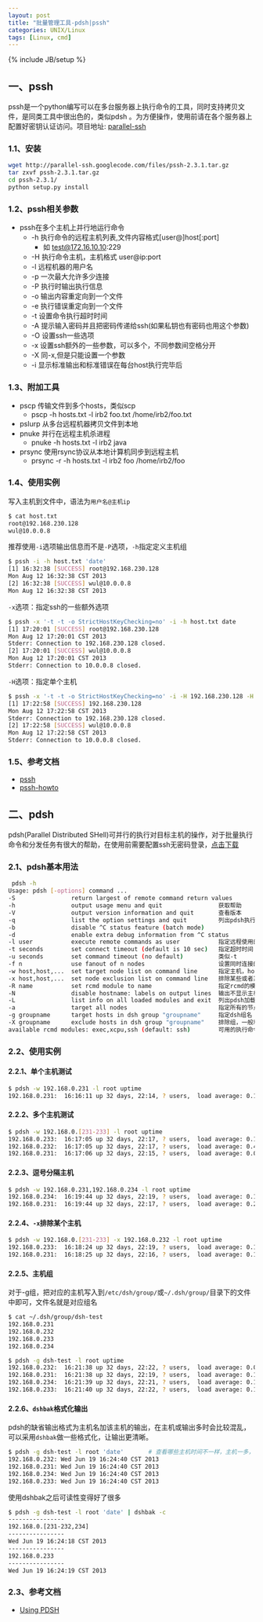 ```yaml
---
layout: post
title: "批量管理工具-pdsh|pssh"
categories: UNIX/Linux
tags: [Linux, cmd]
---
```

{% include JB/setup %}

## 一、pssh

pssh是一个python编写可以在多台服务器上执行命令的工具，同时支持拷贝文件，是同类工具中很出色的，类似pdsh 。为方便操作，使用前请在各个服务器上配置好密钥认证访问。项目地址: [parallel-ssh](https://code.google.com/p/parallel-ssh/)

### 1.1、安装

``` bash
wget http://parallel-ssh.googlecode.com/files/pssh-2.3.1.tar.gz
tar zxvf pssh-2.3.1.tar.gz
cd pssh-2.3.1/
python setup.py install
```

### 1.2、pssh相关参数

* pssh在多个主机上并行地运行命令
   * -h 执行命令的远程主机列表,文件内容格式[user@]host[:port]
   		* 如 test@172.16.10.10:229
   * -H 执行命令主机，主机格式 user@ip:port 
   * -l 远程机器的用户名
   * -p 一次最大允许多少连接
   * -P 执行时输出执行信息
   * -o 输出内容重定向到一个文件
   * -e 执行错误重定向到一个文件
   * -t 设置命令执行超时时间
   * -A 提示输入密码并且把密码传递给ssh(如果私钥也有密码也用这个参数)
   * -O 设置ssh一些选项
   * -x 设置ssh额外的一些参数，可以多个，不同参数间空格分开
   * -X 同-x,但是只能设置一个参数
   * -i 显示标准输出和标准错误在每台host执行完毕后

### 1.3、附加工具

*	pscp 传输文件到多个hosts，类似scp
	* pscp -h hosts.txt -l irb2 foo.txt /home/irb2/foo.txt
*	pslurp 从多台远程机器拷贝文件到本地
*	pnuke 并行在远程主机杀进程
	* pnuke -h hosts.txt -l irb2 java
*	prsync 使用rsync协议从本地计算机同步到远程主机
	* prsync -r -h hosts.txt -l irb2 foo /home/irb2/foo

### 1.4、使用实例

写入主机到文件中，语法为`用户名@主机ip`

``` bash
$ cat host.txt 
root@192.168.230.128
wul@10.0.0.8
```

推荐使用`-i`选项输出信息而不是`-P`选项，`-h`指定定义主机组

``` bash
$ pssh -i -h host.txt 'date'
[1] 16:32:38 [SUCCESS] root@192.168.230.128
Mon Aug 12 16:32:38 CST 2013
[2] 16:32:38 [SUCCESS] wul@10.0.0.8
Mon Aug 12 16:32:38 CST 2013
```

`-x`选项：指定ssh的一些额外选项

``` bash
$ pssh -x '-t -t -o StrictHostKeyChecking=no' -i -h host.txt date
[1] 17:20:01 [SUCCESS] root@192.168.230.128
Mon Aug 12 17:20:01 CST 2013
Stderr: Connection to 192.168.230.128 closed.
[2] 17:20:01 [SUCCESS] wul@10.0.0.8
Mon Aug 12 17:20:01 CST 2013
Stderr: Connection to 10.0.0.8 closed.
```

`-H`选项：指定单个主机

``` bash
$ pssh -x '-t -t -o StrictHostKeyChecking=no' -i -H 192.168.230.128 -H wul@10.0.0.8 date
[1] 17:22:58 [SUCCESS] 192.168.230.128
Mon Aug 12 17:22:58 CST 2013
Stderr: Connection to 192.168.230.128 closed.
[2] 17:22:58 [SUCCESS] wul@10.0.0.8
Mon Aug 12 17:22:58 CST 2013
Stderr: Connection to 10.0.0.8 closed.
```

### 1.5、参考文档

* [pssh](http://linux.die.net/man/1/pssh) 
* [pssh-howto](http://www.theether.org/pssh/docs/0.2.3/pssh-HOWTO.html)

## 二、pdsh 

pdsh(Parallel Distributed SHell)可并行的执行对目标主机的操作，对于批量执行命令和分发任务有很大的帮助，在使用前需要配置ssh无密码登录，[点击下载](http://sourceforge.net/projects/pdsh/)


### 2.1、pdsh基本用法

``` bash
 pdsh -h
Usage: pdsh [-options] command ...
-S                return largest of remote command return values
-h                output usage menu and quit                获取帮助
-V                output version information and quit       查看版本
-q                list the option settings and quit         列出pdsh执行的一些信息
-b                disable ^C status feature (batch mode)
-d                enable extra debug information from ^C status
-l user           execute remote commands as user           指定远程使用的用户
-t seconds        set connect timeout (default is 10 sec)   指定超时时间
-u seconds        set command timeout (no default)          类似-t
-f n              use fanout of n nodes                     设置同时连接的目标主机的个数
-w host,host,...  set target node list on command line      指定主机，host可以是主机名也可以是ip
-x host,host,...  set node exclusion list on command line   排除某些或者某个主机
-R name           set rcmd module to name                   指定rcmd的模块名，默认使用ssh
-N                disable hostname: labels on output lines  输出不显示主机名或者ip
-L                list info on all loaded modules and exit  列出pdsh加载的模块信息
-a                target all nodes                          指定所有的节点
-g groupname      target hosts in dsh group "groupname"     指定dsh组名
-X groupname      exclude hosts in dsh group "groupname"    排除组，一般和-a连用
available rcmd modules: exec,xcpu,ssh (default: ssh)        可用的执行命令模块，默认为ssh
```

### 2.2、使用实例

#### 2.2.1、单个主机测试

``` bash
$ pdsh -w 192.168.0.231 -l root uptime
192.168.0.231:  16:16:11 up 32 days, 22:14, ? users,  load average: 0.10, 0.14, 0.16
```

#### 2.2.2、多个主机测试

``` bash
$ pdsh -w 192.168.0.[231-233] -l root uptime
192.168.0.233:  16:17:05 up 32 days, 22:17, ? users,  load average: 0.13, 0.12, 0.10
192.168.0.232:  16:17:05 up 32 days, 22:17, ? users,  load average: 0.45, 0.34, 0.27
192.168.0.231:  16:17:06 up 32 days, 22:15, ? users,  load average: 0.09, 0.13, 0.15
```

#### 2.2.3、逗号分隔主机

``` bash
$ pdsh -w 192.168.0.231,192.168.0.234 -l root uptime
192.168.0.234:  16:19:44 up 32 days, 22:19, ? users,  load average: 0.17, 0.21, 0.20
192.168.0.231:  16:19:44 up 32 days, 22:17, ? users,  load average: 0.29, 0.18, 0.16
```

#### 2.2.4、`-x`排除某个主机

``` bash
$ pdsh -w 192.168.0.[231-233] -x 192.168.0.232 -l root uptime
192.168.0.233:  16:18:24 up 32 days, 22:19, ? users,  load average: 0.11, 0.12, 0.09
192.168.0.231:  16:18:25 up 32 days, 22:16, ? users,  load average: 0.11, 0.13, 0.15
```

#### 2.2.5、主机组
  
对于-g组，把对应的主机写入到`/etc/dsh/group/`或`~/.dsh/group/`目录下的文件中即可，文件名就是对应组名

``` bash
$ cat ~/.dsh/group/dsh-test 
192.168.0.231
192.168.0.232
192.168.0.233
192.168.0.234
```

``` bash
$ pdsh -g dsh-test -l root uptime
192.168.0.232:  16:21:38 up 32 days, 22:22, ? users,  load average: 0.01, 0.15, 0.21
192.168.0.231:  16:21:38 up 32 days, 22:19, ? users,  load average: 0.17, 0.16, 0.16
192.168.0.234:  16:21:39 up 32 days, 22:21, ? users,  load average: 0.15, 0.19, 0.19
192.168.0.233:  16:21:40 up 32 days, 22:22, ? users,  load average: 0.15, 0.15, 0.10
```

#### 2.2.6、`dshbak`格式化输出

pdsh的缺省输出格式为主机名加该主机的输出，在主机或输出多时会比较混乱，可以采用`dshbak`做一些格式化，让输出更清晰。

``` bash
$ pdsh -g dsh-test -l root 'date'       # 查看哪些主机时间不一样，主机一多，可读性不强
192.168.0.232: Wed Jun 19 16:24:40 CST 2013
192.168.0.231: Wed Jun 19 16:24:40 CST 2013
192.168.0.234: Wed Jun 19 16:24:40 CST 2013
192.168.0.233: Wed Jun 19 16:24:40 CST 2013
```

使用dshbak之后可读性变得好了很多

``` bash
$ pdsh -g dsh-test -l root 'date' | dshbak -c  
----------------
192.168.0.[231-232,234]
----------------
Wed Jun 19 16:24:18 CST 2013
----------------
192.168.0.233
----------------
Wed Jun 19 16:24:19 CST 2013
```

### 2.3、参考文档

* [Using PDSH](https://code.google.com/p/pdsh/wiki/UsingPDSH)


